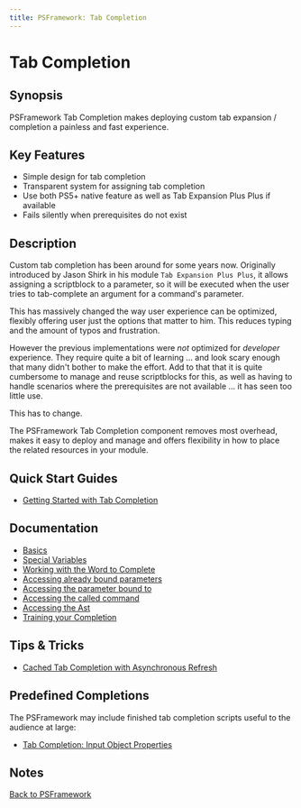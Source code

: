 ```yaml
---
title: PSFramework: Tab Completion
---
```


# Tab Completion

## Synopsis

PSFramework Tab Completion makes deploying custom tab expansion / completion a painless and fast experience.

## Key Features

 - Simple design for tab completion
 - Transparent system for assigning tab completion
 - Use both PS5+ native feature as well as Tab Expansion Plus Plus if available
 - Fails silently when prerequisites do not exist

## Description

Custom tab completion has been around for some years now.
Originally introduced by Jason Shirk in his module `Tab Expansion Plus Plus`, it allows assigning a scriptblock to a parameter, so it will be executed when the user tries to tab-complete an argument for a command's parameter.

This has massively changed the way user experience can be optimized, flexibly offering user just the options that matter to him.
This reduces typing and the amount of typos and frustration.

However the previous implementations were _not_ optimized for _developer_ experience.
They require quite a bit of learning ... and look scary enough that many didn't bother to make the effort.
Add to that that it is quite cumbersome to manage and reuse scriptblocks for this, as well as having to handle scenarios where the prerequisites are not available ... it has seen too little use.

This has to change.

The PSFramework Tab Completion component removes most overhead, makes it easy to deploy and manage and offers flexibility in how to place the related resources in your module.

## Quick Start Guides

+ [Getting Started with Tab Completion](https://psframework.org/documentation/quickstart/psframework/tabcompletion.html)

## Documentation

+ [Basics](tab-completion/basics.html)
+ [Special Variables](tab-completion/special-variables.html)
+ [Working with the Word to Complete](tab-completion/typed-so-far.html)
+ [Accessing already bound parameters](tab-completion/previous-parameters.html)
+ [Accessing the parameter bound to](tab-completion/called-parameter.html)
+ [Accessing the called command](tab-completion/calling-command.html)
+ [Accessing the Ast](tab-completion/accessing-the-ast.html)
+ [Training your Completion](tab-completion/training-completers.html)

## Tips & Tricks

+ [Cached Tab Completion with Asynchronous Refresh](tab-completion/asynchronous-refresh.html)

## Predefined Completions

The PSFramework may include finished tab completion scripts useful to the audience at large:

+ [Tab Completion: Input Object Properties](tab-completion/completion-inputobject.html)

## Notes

[Back to PSFramework](https://psframework.org/documentation/documents/psframework.html)
